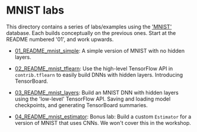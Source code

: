 
# MNIST labs

This directory contains a series of labs/examples using the ['MNIST'](http://yann.lecun.com/exdb/mnist/) database.
Each builds conceptually on the previous ones.  Start at the README numbered '01', and work upwards.

- [01_README_mnist_simple](./01_README_mnist_simple.md): A simple version of MNIST with no hidden layers.

- [02_README_mnist_tflearn](./02_README_mnist_tflearn.md): Use the high-level TensorFlow API in `contrib.tflearn` to easily build DNNs with hidden layers. Introducing TensorBoard.

- [03_README_mnist_layers](./03_README_mnist_layers.md): Build an MNIST DNN with hidden layers using the 'low-level' TensorFlow API. Saving and loading model checkpoints, and generating TensorBoard summaries.

- [04_README_mnist_estimator](./04_README_mnist_estimator): Bonus lab: Build a custom `Estimator` for a version of MNIST that uses CNNs.  We won't cover this in the workshop.
